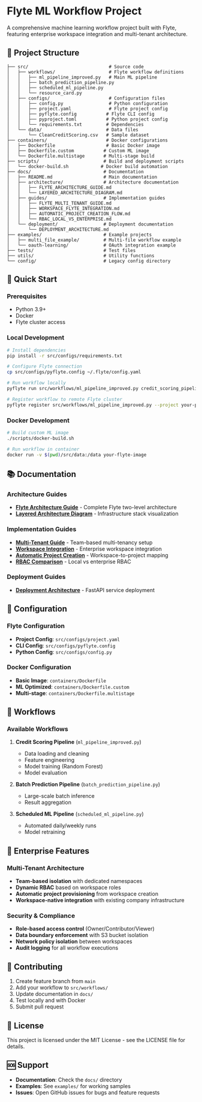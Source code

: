 # Flyte ML Workflow Project

A comprehensive machine learning workflow project built with Flyte, featuring enterprise workspace integration and multi-tenant architecture.

## 📁 Project Structure

```
├── src/                              # Source code
│   ├── workflows/                    # Flyte workflow definitions
│   │   ├── ml_pipeline_improved.py   # Main ML pipeline
│   │   ├── batch_prediction_pipeline.py
│   │   ├── scheduled_ml_pipeline.py
│   │   └── resource_card.py
│   ├── configs/                      # Configuration files
│   │   ├── config.py                 # Python configuration
│   │   ├── project.yaml              # Flyte project config
│   │   ├── pyflyte.config           # Flyte CLI config
│   │   ├── pyproject.toml           # Python project config
│   │   └── requirements.txt         # Dependencies
│   └── data/                        # Data files
│       └── CleanCreditScoring.csv   # Sample dataset
├── containers/                      # Docker configurations
│   ├── Dockerfile                   # Basic Docker image
│   ├── Dockerfile.custom           # Custom ML image
│   └── Dockerfile.multistage       # Multi-stage build
├── scripts/                        # Build and deployment scripts
│   └── docker-build.sh            # Docker build automation
├── docs/                           # Documentation
│   ├── README.md                   # Main documentation
│   ├── architecture/               # Architecture documentation
│   │   ├── FLYTE_ARCHITECTURE_GUIDE.md
│   │   └── LAYERED_ARCHITECTURE_DIAGRAM.md
│   ├── guides/                     # Implementation guides
│   │   ├── FLYTE_MULTI_TENANT_GUIDE.md
│   │   ├── WORKSPACE_FLYTE_INTEGRATION.md
│   │   ├── AUTOMATIC_PROJECT_CREATION_FLOW.md
│   │   └── RBAC_LOCAL_VS_ENTERPRISE.md
│   └── deployment/                 # Deployment documentation
│       └── DEPLOYMENT_ARCHITECTURE.md
├── examples/                       # Example projects
│   ├── multi_file_example/         # Multi-file workflow example
│   └── oauth-learning/             # OAuth integration example
├── tests/                          # Test files
├── utils/                          # Utility functions
└── config/                         # Legacy config directory
```

## 🚀 Quick Start

### Prerequisites
- Python 3.9+
- Docker
- Flyte cluster access

### Local Development
```bash
# Install dependencies
pip install -r src/configs/requirements.txt

# Configure Flyte connection
cp src/configs/pyflyte.config ~/.flyte/config.yaml

# Run workflow locally
pyflyte run src/workflows/ml_pipeline_improved.py credit_scoring_pipeline

# Register workflow to remote Flyte cluster
pyflyte register src/workflows/ml_pipeline_improved.py --project your-project
```

### Docker Development
```bash
# Build custom ML image
./scripts/docker-build.sh

# Run workflow in container
docker run -v $(pwd)/src/data:/data your-flyte-image
```

## 📚 Documentation

### Architecture Guides
- **[Flyte Architecture Guide](docs/architecture/FLYTE_ARCHITECTURE_GUIDE.md)** - Complete Flyte two-level architecture
- **[Layered Architecture Diagram](docs/architecture/LAYERED_ARCHITECTURE_DIAGRAM.md)** - Infrastructure stack visualization

### Implementation Guides
- **[Multi-Tenant Guide](docs/guides/FLYTE_MULTI_TENANT_GUIDE.md)** - Team-based multi-tenancy setup
- **[Workspace Integration](docs/guides/WORKSPACE_FLYTE_INTEGRATION.md)** - Enterprise workspace integration
- **[Automatic Project Creation](docs/guides/AUTOMATIC_PROJECT_CREATION_FLOW.md)** - Workspace-to-project mapping
- **[RBAC Comparison](docs/guides/RBAC_LOCAL_VS_ENTERPRISE.md)** - Local vs enterprise RBAC

### Deployment Guides
- **[Deployment Architecture](docs/deployment/DEPLOYMENT_ARCHITECTURE.md)** - FastAPI service deployment

## 🔧 Configuration

### Flyte Configuration
- **Project Config**: `src/configs/project.yaml`
- **CLI Config**: `src/configs/pyflyte.config`
- **Python Config**: `src/configs/config.py`

### Docker Configuration
- **Basic Image**: `containers/Dockerfile`
- **ML Optimized**: `containers/Dockerfile.custom`
- **Multi-stage**: `containers/Dockerfile.multistage`

## 🧪 Workflows

### Available Workflows
1. **Credit Scoring Pipeline** (`ml_pipeline_improved.py`)
   - Data loading and cleaning
   - Feature engineering
   - Model training (Random Forest)
   - Model evaluation

2. **Batch Prediction Pipeline** (`batch_prediction_pipeline.py`)
   - Large-scale batch inference
   - Result aggregation

3. **Scheduled ML Pipeline** (`scheduled_ml_pipeline.py`)
   - Automated daily/weekly runs
   - Model retraining

## 🏢 Enterprise Features

### Multi-Tenant Architecture
- **Team-based isolation** with dedicated namespaces
- **Dynamic RBAC** based on workspace roles
- **Automatic project provisioning** from workspace creation
- **Workspace-native integration** with existing company infrastructure

### Security & Compliance
- **Role-based access control** (Owner/Contributor/Viewer)
- **Data boundary enforcement** with S3 bucket isolation
- **Network policy isolation** between workspaces
- **Audit logging** for all workflow executions

## 🤝 Contributing

1. Create feature branch from `main`
2. Add your workflow to `src/workflows/`
3. Update documentation in `docs/`
4. Test locally and with Docker
5. Submit pull request

## 📄 License

This project is licensed under the MIT License - see the LICENSE file for details.

## 🆘 Support

- **Documentation**: Check the `docs/` directory
- **Examples**: See `examples/` for working samples
- **Issues**: Open GitHub issues for bugs and feature requests
